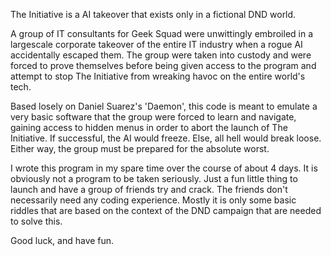 The Initiative is a AI takeover that exists only in a fictional DND world.

A group of IT consultants for Geek Squad were unwittingly embroiled in a largescale corporate takeover of the entire IT industry when a rogue AI accidentally escaped them.
The group were taken into custody and were forced to prove themselves before being given access to the program and attempt to stop The Initiative from wreaking havoc on the entire world's tech.

Based losely on Daniel Suarez's 'Daemon', this code is meant to emulate a very basic software that the group were forced to learn and navigate, gaining access to hidden menus in order to abort the launch of The Initiative.
If successful, the AI would freeze. Else, all hell would break loose. Either way, the group must be prepared for the absolute worst.

I wrote this program in my spare time over the course of about 4 days. It is obviously not a program to be taken seriously. Just a fun little thing to launch and have a group of friends try and crack.
The friends don't necessarily need any coding experience. Mostly it is only some basic riddles that are based on the context of the DND campaign that are needed to solve this.

Good luck, and have fun.
